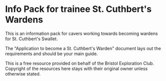 # Info Pack for trainee St. Cuthbert's Wardens

This is an information pack for cavers working towards becoming wardens for St. Cuthbert's Swallet.

The "Application to become a St. Cuthbert's Warden" document lays out the requirements and should be your main guide.

This is a free resource provided on behalf of the Bristol Exploration Club. Copyright of the resources here stays with their original owner unless otherwise stated.


